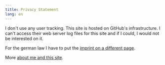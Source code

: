 ```yaml
---
title: Privacy Statement
lang: en
---
```


I don't use any user tracking. This site is hosted on GitHub's infrastructure. I can't access their web server log files for this site and if I could, I would not be interested on it.

For the german law I have to put the [imprint on a different page][1].

More [about me and this site][2].

[1]: /imprint
[2]: /about
